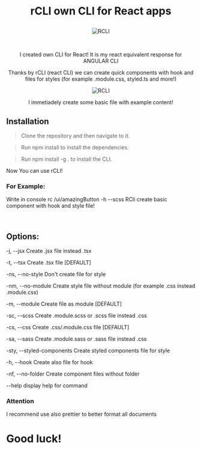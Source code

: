 # <p align="center">rCLI own CLI for React apps<p>

<p align="center"> <img src="https://github.com/Piotrko64/rCLI-own_CLI_for_React_apps/assets/77500425/a15eaa56-822f-4e0a-bea6-677d582e5744" title="RCLI" alt="RCLI"/></p>
<br>

<p align="center"> I created own CLI for React! It is my react equivalent response for ANGULAR CLI </p>
<p align="center"> Thanks by rCLI (react CLI) we can create quick components with hook and files for styles (for example .module.css, styled.ts and more!)</p>

<p align="center"> <img src="https://github.com/Piotrko64/rCLI-own_CLI_for_React_apps/assets/77500425/fa252993-61c1-4962-97c1-3581332d6829" title="RCLI" alt="RCLI"/></p>

<p align="center"> I immetiadely create some basic file with example content! </p>

## Installation

> Clone the repository and then navigate to it.

> Run npm install to install the dependencies.

> Run npm install -g . to install the CLI.

Now You can use rCLI!

### For Example:

Write in console rc /ui/amazingButton -h --scss
RCli create basic component with hook and style file!

<br>

## Options:

-j, --jsx Create .jsx file instead .tsx

-t, --tsx Create .tsx file [DEFAULT]

-ns, --no-style Don't create file for style

-nm, --no-module Create style file without module (for example .css instead .module.css)

-m, --module Create file as module [DEFAULT]

-sc, --scss Create .module.scss or .scss file instead .css

-cs, --css Create .css/.module.css file [DEFAULT]

-sa, --sass Create .module.sass or .sass file instead .css

-sty, --styled-components Create styled components file for style

-h, --hook Create also file for hook

-nf, --no-folder Create component files without folder

--help display help for command

### Attention

I recommend use also prettier to better format all documents

# Good luck!
